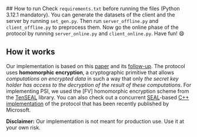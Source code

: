 ​## How to run
Check ```requirements.txt``` before running the files (Python 3.12.1 mandatory). You can generate the datasets of the client and the server by running ```set_gen.py```. Then run ```server_offline.py``` and ```client_offline.py``` to preprocess them. Now go the online phase of the protocol by running ```server_online.py``` and ```client_online.py```. Have fun! :smile: 

## How it works
Our implementation is based on this [paper](https://eprint.iacr.org/2017/299.pdf) and its [follow-up](https://eprint.iacr.org/2018/787.pdf). The protocol uses **homomorphic encryption**, a cryptographic primitive that allows *computations on encrypted data* in such a way that only *the secret key holder has access to the decryption of the result of these computations*. For implementing PSI, we used the [FV] homomorphic encryption scheme from the [TenSEAL](https://github.com/OpenMined/TenSEAL) library. You can also check out a concurrent [SEAL](https://github.com/microsoft/SEAL)-based [C++ implementation](https://github.com/microsoft/APSI) of the protocol that has been recently published by Microsoft.

**Disclaimer:** Our implementation is not meant for production use. Use it at your own risk.